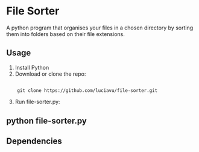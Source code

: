 # File Sorter

A python program that organises your files in a chosen directory by sorting them into folders based on their file extensions.

## Usage
1. Install Python
2. Download or clone the repo:
##
        git clone https://github.com/luciavu/file-sorter.git
3. Run file-sorter.py:
##      python file-sorter.py


## Dependencies
